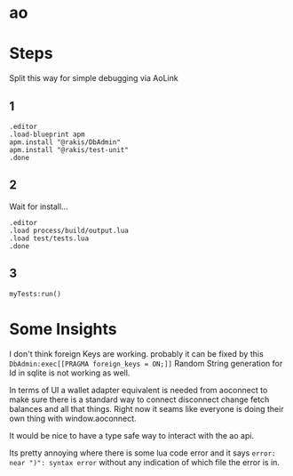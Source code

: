 # ao

# Steps

Split this way for simple debugging via AoLink

###

## 1

```
.editor
.load-blueprint apm
apm.install "@rakis/DbAdmin"
apm.install "@rakis/test-unit"
.done
```

## 2

Wait for install...

```
.editor
.load process/build/output.lua
.load test/tests.lua
.done
```

## 3

`myTests:run()`

# Some Insights

I don't think foreign Keys are working.
probably it can be fixed by this `  DbAdmin:exec[[PRAGMA foreign_keys = ON;]]`
Random String generation for Id in sqlite is not working as well.

In terms of UI
a wallet adapter equivalent is needed from aoconnect to make sure there is a standard way to connect disconnect change fetch balances and all that things.
Right now it seams like everyone is doing their own thing with window.aoconnect.

It would be nice to have a type safe way to interact with the ao api.

Its pretty annoying where there is some lua code error and it says `error:
near ")": syntax error` without any indication of which file the error is in.
